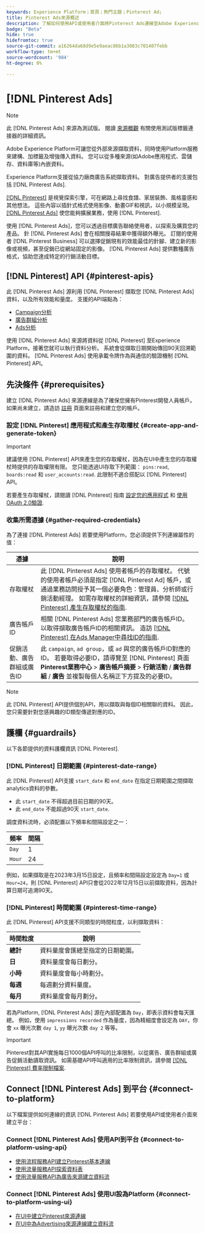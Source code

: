 ```yaml
---
keywords: Experience Platform；首頁；熱門主題；Pinterest Ad;
title: Pinterest Ads來源概述
description: 了解如何使用API或使用者介面將Pinterest Ads連線至Adobe Experience Platform。
badge: "Beta"
hide: true
hidefromtoc: true
source-git-commit: a16264da68d9e5e9aeac86b1a3083c701407febb
workflow-type: tm+mt
source-wordcount: '984'
ht-degree: 0%

---
```


# [!DNL Pinterest Ads]

>[!NOTE]
>
>此 [!DNL Pinterest Ads] 來源為測試版。 閱讀 [來源概觀](../../home.md#terms-and-conditions) 有關使用測試版標籤連接器的詳細資訊。

Adobe Experience Platform可讓您從外部來源擷取資料，同時使用Platform服務來建構、加標籤及增強傳入資料。 您可以從多種來源(如Adobe應用程式、雲儲存、資料庫等)內嵌資料。

Experience Platform支援從協力廠商廣告系統擷取資料。 對廣告提供者的支援包括 [!DNL Pinterest Ads].

[[!DNL Pinterest]](https://www.pinterest.com) 是視覺探索引擎，可在網路上尋找食譜、家居裝飾、風格靈感和其他想法。 這些內容以插針式格式使用影像、動畫GIF和視訊，以小規模呈現。 [[!DNL Pinterest Ads]](https://ads.pinterest.com/) 使您能夠擴展業務，使用 [!DNL Pinterest].

使用 [!DNL Pinterest Ads]，您可以透過目標廣告聯絡使用者，以探索及購買您的產品。 針 [!DNL Pinterest Ads] 會在相關搜尋結果中獲得額外曝光。 訂閱的使用者 [!DNL Pinterest Business] 可以選擇促銷現有的效能最佳的針腳、建立新的影像或視頻，甚至促銷已從網站固定的影像。 [!DNL Pinterest Ads] 提供數種廣告格式，協助您達成特定的行銷活動目標。

## [!DNL Pinterest] API {#pinterest-apis}

此 [!DNL Pinterest Ads] 源利用 [!DNL Pinterest] 擷取您 [!DNL Pinterest Ads] 資料，以及所有效能和量度。 支援的API端點為：

* [Campaign分析](https://developers.pinterest.com/docs/api/v5/#operation/campaigns/analytics)
* [廣告群組分析](https://developers.pinterest.com/docs/api/v5/#operation/ad_groups/analytics)
* [Ads分析](https://developers.pinterest.com/docs/api/v5/#operation/ads/analytics)

使用 [!DNL Pinterest Ads] 來源將資料從 [!DNL Pinterest] 至Experience Platform，接著您就可以執行資料分析。 系統會從擷取日期開始傳回90天回溯範圍的資料。 [!DNL Pinterest Ads] 使用承載令牌作為與通信的驗證機制 [!DNL Pinterest] API。

## 先決條件 {#prerequisites}

建立 [!DNL Pinterest Ads] 來源連線是為了確保您擁有Pinterest開發人員帳戶。 如果尚未建立，請造訪 [註冊](https://www.pinterest.com/business/create/?next=https://developers.pinterest.com/account-setup/) 頁面來註冊和建立您的帳戶。

### 設定 [!DNL Pinterest] 應用程式和產生存取權杖 {#create-app-and-generate-token}

>[!IMPORTANT]
>
>建議使用 [!DNL Pinterest] API來產生您的存取權杖，因為在UI中產生您的存取權杖時提供的存取權限有限。 您只能透過UI存取下列範圍： `pins:read`, `boards:read` 和 `user_accounts:read`. 此限制不適合搭配以 [!DNL Pinterest] API。

若要產生存取權杖，請閱讀 [!DNL Pinterest] 指南 [設定您的應用程式](https://developers.pinterest.com/docs/getting-started/set-up-app/) 和 [使用OAuth 2.0驗證](https://developers.pinterest.com/docs/getting-started/authentication/).

### 收集所需憑據 {#gather-required-credentials}

為了連接 [!DNL Pinterest Ads] 若要使用Platform，您必須提供下列連線屬性的值：

| 憑據 | 說明 |
| --- | --- |
| 存取權杖 | 此 [!DNL Pinterest Ads] 使用者帳戶的存取權杖。 代號的使用者帳戶必須是指定 [!DNL Pinterest Ad] 帳戶，或通過業務訪問授予其一個必要角色：管理員、分析師或行銷活動經理。 如需存取權杖的詳細資訊，請參閱 [[!DNL Pinterest] 產生存取權杖的指南](https://developers.pinterest.com/docs/getting-started/set-up-app/). |
| 廣告帳戶ID | 相關 [!DNL Pinterest Ads] 您業務部門的廣告帳戶ID。 以取得擷取廣告帳戶ID的相關資訊。 造訪 [[!DNL Pinterest] 在Ads Manager中尋找ID的指南](https://help.pinterest.com/en/business/article/find-ids-in-ads-manager). |
| 促銷活動、廣告群組或廣告ID | 此 `campaign`, `ad group`，或 `ad` 與您的廣告帳戶ID對應的ID。 若要取得必要ID，請導覽至 [!DNL Pinterest] 頁面 **Pinterest業務中心** > **廣告帳戶摘要** > **行銷活動** / **廣告群組** / **廣告** 並複製每個人名稱正下方提及的必要ID。 |

>[!NOTE]
>
>此 [!DNL Pinterest] API提供個別API，用以擷取與每個ID相關聯的資料。 因此，您只需要針對您感興趣的ID類型傳遞對應的ID。

## 護欄 {#guardrails}

以下各節提供的資料護欄資訊 [!DNL Pinterest].

### [!DNL Pinterest] 日期範圍 {#pinterest-date-range}

此 [!DNL Pinterest] API支援 `start_date` 和 `end_date` 在指定日期範圍之間擷取analytics資料的參數。

* 此 `start_date` 不得超過目前日期的90天。
* 此 `end_date` 不能超過90天 `start_date`.

調度資料流時，必須配置以下頻率和間隔設定之一：

| 頻率 | 間隔 |
| --- | --- |
| `Day` | 1 |
| `Hour` | 24 |

例如，如果擷取是在2023年3月15日設定，且頻率和間隔設定設定為 `Day=1` 或 `Hour=24`，則 [!DNL Pinterest] API只會從2022年12月15日以前擷取資料，因為計算日期可追溯90天。

### [!DNL Pinterest] 時間範圍 {#pinterest-time-range}

此 [!DNL Pinterest] API支援不同類型的時間粒度，以利擷取資料：

| 時間粒度 | 說明 |
| --- | --- |
| **總計** | 資料量度會匯總至指定的日期範圍。 |
| **日** | 資料量度會每日劃分。 |
| **小時** | 資料量度會每小時劃分。 |
| **每週** | 每週劃分資料量度。 |
| **每月** | 資料量度會每月劃分。 |

若為Platform, [!DNL Pinterest Ads] 源在內部配置為 `Day`，即表示資料會每天匯總。 例如，使用 `impressions recorded` 作為量度，因為精細度會設定為 `DAY`，你會 `xx` 曝光次數 `day 1`, `yy` 曝光次數 `day 2` 等等。

>[!IMPORTANT]
>
>Pinterest對其API實施每日1000個API呼叫的比率限制，以從廣告、廣告群組或廣告促銷活動讀取資訊。 如需基礎API呼叫適用的比率限制資訊，請參閱 [[!DNL Pinterest] 費率限制檔案](https://developers.pinterest.com/docs/reference/ratelimits/).

## Connect [!DNL Pinterest Ads] 到平台 {#connect-to-platform}

以下檔案提供如何連線的資訊 [!DNL Pinterest Ads] 若要使用API或使用者介面來建立平台：

### Connect [!DNL Pinterest Ads] 使用API到平台 {#connect-to-platform-using-api}

* [使用流程服務API建立Pinterest基本連線](../../tutorials/api/create/advertising/pinterest-ads.md)
* [使用流量服務API探索資料表](../../tutorials/api/explore/tabular.md)
* [使用流量服務API為廣告來源建立資料流](../../tutorials/api/collect/advertising.md)

### Connect [!DNL Pinterest Ads] 使用UI設為Platform {#connect-to-platform-using-ui}

* [在UI中建立Pinterest來源連線](../../tutorials/ui/create/advertising/pinterest-ads.md)
* [在UI中為Advertising來源連線建立資料流](../../tutorials/ui/dataflow/advertising.md)
